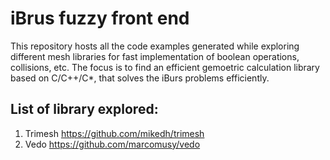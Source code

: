 # iBrus fuzzy front end
This repository hosts all the code examples generated while exploring different mesh libraries for fast implementation of boolean operations, collisions, etc. The focus is to find an efficient gemoetric calculation library based on C/C++/C*, that solves the iBurs problems efficiently.

## List of library explored:
1. Trimesh https://github.com/mikedh/trimesh
2. Vedo https://github.com/marcomusy/vedo

